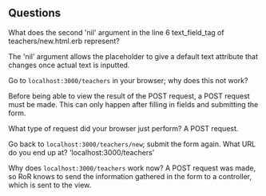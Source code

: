 ## Questions

What does the second 'nil' argument in the line 6 text_field_tag of teachers/new.html.erb represent?

The 'nil' argument allows the placeholder to give a default text attribute that changes once actual text is inputted.


Go to `localhost:3000/teachers` in your browser; why does this not work?

Before being able to view the result of the POST request, a POST request must be made. This can only happen after filling in fields and submitting the form.

What type of request did your browser just perform?
A POST request.


Go back to `localhost:3000/teachers/new`; submit the form again. What URL do you end up at?
'localhost:3000/teachers'


Why does `localhost:3000/teachers` work now?
A POST request was made, so RoR knows to send the information gathered in the form to a controller, which is sent to the view. 
